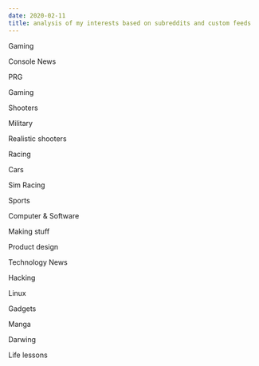 ```yaml
---
date: 2020-02-11
title: analysis of my interests based on subreddits and custom feeds
---
```

Gaming

Console News

PRG

Gaming

Shooters

Military

Realistic shooters

Racing

Cars

Sim Racing

Sports

Computer & Software

Making stuff

Product design

Technology News

Hacking

Linux

Gadgets

Manga

Darwing

Life lessons
